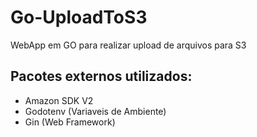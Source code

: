 # Go-UploadToS3
WebApp em GO para realizar upload de arquivos para S3

## Pacotes externos utilizados:
- Amazon SDK V2
- Godotenv (Variaveis de Ambiente)
- Gin (Web Framework)